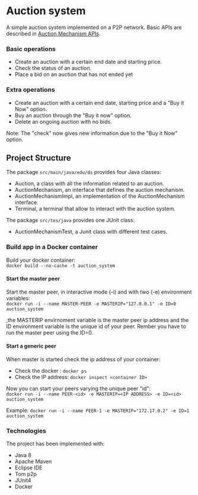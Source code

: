 # Auction system

A simple auction system implemented on a P2P network. Basic APIs are described in [Auction Mechanism APIs](https://github.com/spagnuolocarmine/distributedsystems/blob/master/challenges/AuctionMechanism.java).

### Basic operations

- Create an auction with a certain end date and starting price.
- Check the status of an auction.
- Place a bid on an auction that has not ended yet

### Extra operations

- Create an auction with a certain end date, starting price and a "Buy it Now" option.
- Buy an auction through the "Buy it now" option.
- Delete an ongoing auction with no bids.

Note: The "check" now gives new information due to the "Buy it Now" option.

## Project Structure

The package ```src/main/java/edu/ds``` provides four Java classes: 
- Auction,  a class with all the information related to an auction.
- AuctionMechanism, an interface that defines the auction mechanism.
- AuctionMechanismImpl, an implementation of the AuctionMechanism interface.	
- Terminal, a terminal that allow to interact with the auction system.

The package ```src/tes/java``` provides one JUnit class:

- AuctionMechanismTest, a Junit class with different test cases.

### Build app in a Docker container

Build your docker container:  
```docker build --no-cache -t auction_system```

#### Start the master peer

Start the master peer, in interactive mode (-i) and with two (-e) environment variables:  
```docker run -i --name MASTER-PEER -e MASTERIP="127.0.0.1" -e ID=0 auction_system```

,the MASTERIP envirnoment variable is the master peer ip address and the ID environment variable is the unique id of your peer. Rember you have to run the master peer using the ID=0.

#### Start a generic peer

When master is started check the ip address of your container:

- Check the docker <container ID>: ```docker ps```
- Check the IP address: ```docker inspect <container ID>```

Now you can start your peers varying the unique peer "id":  
```docker run -i --name PEER-<id> -e MASTERIP=<IP ADDRESS> -e ID=<id> auction_system```

Example:
```docker run -i --name PEER-1 -e MASTERIP="172.17.0.2" -e ID=1 auction_system```

### Technologies

The project has been implemented with:

- Java 8
- Apache Maven
- Eclipse IDE
- Tom p2p
- JUnit4
- Docker

